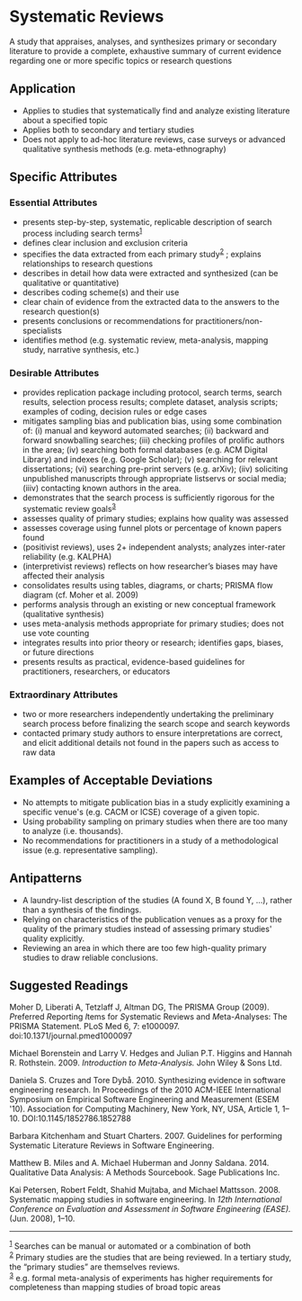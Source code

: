 # Systematic Reviews 
<standard name="Systematic Reviews">
A study that appraises, analyses, and synthesizes primary or secondary
literature to provide a complete, exhaustive summary of current evidence
regarding one or more specific topics or research questions

## Application 

-   Applies to studies that systematically find and analyze existing
    literature about a specified topic
-   Applies both to secondary and tertiary studies
-   Does not apply to ad-hoc literature reviews, case surveys or
    advanced qualitative synthesis methods (e.g. meta-ethnography)

## Specific Attributes 

### Essential Attributes 
<checklist name="Essential">

-	presents step-by-step, systematic, replicable description of search process including search terms<sup>[1](#myfootnote1)</sup>
-	defines clear inclusion and exclusion criteria
-	specifies the data extracted from each primary study<sup>[2](#myfootnote2)</sup> ; explains relationships to research questions
-	describes in detail how data were extracted and synthesized (can be qualitative or quantitative)
-	describes coding scheme(s) and their use
-	clear chain of evidence from the extracted data to the answers to the research question(s)
-	presents conclusions or recommendations for practitioners/non-specialists
-	identifies method (e.g. systematic review, meta-analysis, mapping study, narrative synthesis, etc.)
</checklist>

### Desirable Attributes 
<checklist name="Desirable">

-	provides replication package including protocol, search terms, search results, selection process results; complete dataset, analysis scripts; examples of coding, decision rules or edge cases
-	mitigates sampling bias and publication bias, using some combination of: (i) manual and keyword automated searches; (ii) backward and forward snowballing searches; (iii) checking profiles of prolific authors in the area; (iv) searching both formal databases (e.g. ACM Digital Library) and indexes (e.g. Google Scholar); (v) searching for relevant dissertations; (vi) searching pre-print servers (e.g. arXiv); (iiv) soliciting unpublished manuscripts through appropriate listservs or social media; (iiiv) contacting known authors in the area.
-	demonstrates that the search process is sufficiently rigorous for the systematic review goals<sup>[3](#myfootnote3)</sup>
-	assesses quality of primary studies; explains how quality was assessed
-	assesses coverage using funnel plots or percentage of known papers found
-	(positivist reviews), uses 2+ independent analysts; analyzes inter-rater reliability (e.g. KALPHA)
-	(interpretivist reviews) reflects on how researcher’s biases may have affected their analysis
-	consolidates results using tables, diagrams, or charts; PRISMA flow diagram (cf. Moher et al. 2009)
-	performs analysis through an existing or new conceptual framework (qualitative synthesis)
-	uses meta-analysis methods appropriate for primary studies; does not use vote counting
-	integrates results into prior theory or research; identifies gaps, biases, or future directions
-	presents results as practical, evidence-based guidelines for practitioners, researchers, or educators
</checklist>
     
### Extraordinary Attributes
<checklist name="Extraordinary">

-	two or more researchers independently undertaking the preliminary search process before finalizing the search scope and search keywords
-	contacted primary study authors to ensure interpretations are correct, and elicit additional details not found in the papers such as access to raw data
</checklist>

## Examples of Acceptable Deviations 

-   No attempts to mitigate publication bias in a study explicitly
    examining a specific venue's (e.g. CACM or ICSE) coverage of a given
    topic.
-   Using probability sampling on primary studies when there are too
    many to analyze (i.e. thousands).
-   No recommendations for practitioners in a study of a methodological
    issue (e.g. representative sampling).

## Antipatterns 

-   A laundry-list description of the studies (A found X, B found Y,
    ...), rather than a synthesis of the findings.
-   Relying on characteristics of the publication venues as a proxy for
    the quality of the primary studies instead of assessing primary
    studies' quality explicitly.
-   Reviewing an area in which there are too few high-quality primary
    studies to draw reliable conclusions.

## Suggested Readings 

Moher D, Liberati A, Tetzlaff J, Altman DG, The PRISMA Group (2009).
*P*referred *R*eporting *I*tems for *S*ystematic Reviews and
*M*eta-*A*nalyses: The PRISMA Statement. PLoS Med 6, 7: e1000097.
doi:10.1371/journal.pmed1000097

Michael Borenstein and Larry V. Hedges and Julian P.T. Higgins and
Hannah R. Rothstein. 2009. *Introduction to Meta-Analysis.* John Wiley &
Sons Ltd.

Daniela S. Cruzes and Tore Dybå. 2010. Synthesizing evidence in software
engineering research. In Proceedings of the 2010 ACM-IEEE International
Symposium on Empirical Software Engineering and Measurement (ESEM '10).
Association for Computing Machinery, New York, NY, USA, Article 1,
1–10. DOI:10.1145/1852786.1852788

Barbara Kitchenham and Stuart Charters. 2007. Guidelines for performing
Systematic Literature Reviews in Software Engineering.

Matthew B. Miles and A. Michael Huberman and Jonny Saldana. 2014.
Qualitative Data Analysis: A Methods Sourcebook. Sage Publications Inc.

Kai Petersen, Robert Feldt, Shahid Mujtaba, and Michael Mattsson. 2008.
Systematic mapping studies in software engineering. In *12th
International Conference on Evaluation and Assessment in Software
Engineering (EASE).* (Jun. 2008), 1–10.
</standard>

---
<sup>[1](#myfootnote1)</sup> Searches can be manual or automated or a combination of both  
<sup>[2](#myfootnote2)</sup> Primary studies are the studies that are being reviewed. In a tertiary study, the “primary studies” are themselves reviews.  
<sup>[3](#myfootnote3)</sup> e.g. formal meta-analysis of experiments has higher requirements for completeness than mapping studies of broad topic areas
